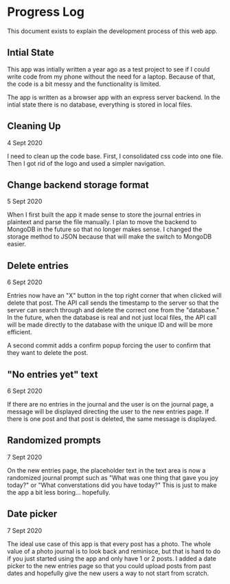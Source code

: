 # Progress Log

This document exists to explain the development process of this web app.

## Intial State

This app was intially written a year ago as a test project to see if I could write code from my phone without the need for a laptop.
Because of that, the code is a bit messy and the functionality is limited.

The app is written as a browser app with an express server backend. In the intial state there is no database, everything is stored in local files.

## Cleaning Up

4 Sept 2020

I need to clean up the code base.
First, I consolidated css code into one file.
Then I got rid of the logo and used a simpler navigation.

## Change backend storage format

5 Sept 2020

When I first built the app it made sense to store the journal entries in plaintext and parse the file manually. I plan to move the backend to MongoDB in the future so that no longer makes sense. I changed the storage method to JSON because that will make the switch to MongoDB easier.

## Delete entries

6 Sept 2020

Entries now have an "X" button in the top right corner that when clicked will delete that post. The API call sends the timestamp to the server so that the server can search through and delete the correct one from the "database." In the future, when the database is real and not just local files, the API call will be made directly to the database with the unique ID and will be more efficient.

A second commit adds a confirm popup forcing the user to confirm that they want to delete the post.

## "No entries yet" text

6 Sept 2020

If there are no entries in the journal and the user is on the journal page, a message will be displayed directing the user to the new entries page. If there is one post and that post is deleted, the same message is displayed.

## Randomized prompts

7 Sept 2020

On the new entries page, the placeholder text in the text area is now a randomized journal prompt such as "What was one thing that gave you joy today?" or "What converstations did you have today?" This is just to make the app a bit less boring... hopefully.

## Date picker

7 Sept 2020

The ideal use case of this app is that every post has a photo. The whole value of a photo journal is to look back and reminisce, but that is hard to do if you just started using the app and only have 1 or 2 posts. I added a date picker to the new entries page so that you could upload posts from past dates and hopefully give the new users a way to not start from scratch.

